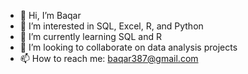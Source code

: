 - 👋 Hi, I’m Baqar
- 👀 I’m interested in SQL, Excel, R, and Python 
- 🌱 I’m currently learning SQL and R
- 💞️ I’m looking to collaborate on data analysis projects
- 📫 How to reach me: baqar387@gmail.com

<!---
baqar387/baqar387 is a ✨ special ✨ repository because its `README.md` (this file) appears on your GitHub profile.
You can click the Preview link to take a look at your changes.
--->
